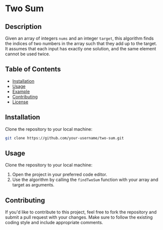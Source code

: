 # Two Sum

## Description
Given an array of integers `nums` and an integer `target`, this algorithm finds the indices of two numbers in the array such that they add up to the target. It assumes that each input has exactly one solution, and the same element cannot be used twice.

## Table of Contents
- [Installation](#installation)
- [Usage](#usage)
- [Example](#example)
- [Contributing](#contributing)
- [License](#license)

## Installation
Clone the repository to your local machine:

  ```bash
  git clone https://github.com/your-username/two-sum.git
  ```

## Usage
Clone the repository to your local machine:
1. Open the project in your preferred code editor.
2. Use the algorithm by calling the `findTwoSum` function with your array and target as arguments.

## Contributing
If you'd like to contribute to this project, feel free to fork the repository and submit a pull request with your changes. Make sure to follow the existing coding style and include appropriate comments.
